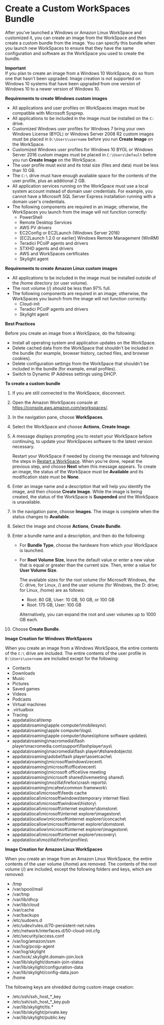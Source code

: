 # Create a Custom WorkSpaces Bundle<a name="create-custom-bundle"></a>

After you've launched a Windows or Amazon Linux WorkSpace and customized it, you can create an image from the WorkSpace and then create a custom bundle from the image\. You can specify this bundle when you launch new WorkSpaces to ensure that they have the same configuration and software as the WorkSpace you used to create the bundle\.

**Important**  
If you plan to create an image from a Windows 10 WorkSpace, do so from one that hasn't been upgraded\. Image creation is not supported on Windows 10 systems that have been upgraded from one version of Windows 10 to a newer version of Windows 10\. 

**Requirements to create Windows custom images**
+ All applications and user profiles on WorkSpaces images must be compatible with Microsoft Sysprep\.
+ All applications to be included in the image must be installed on the `C:` drive\.
+ Customized Windows user profiles for Windows 7 bring your own Windows License \(BYOL\) or Windows Server 2008 R2 custom images must be placed in `D:\Users\username` before you run **Create Image** on the WorkSpace\.
+ Customized Windows user profiles for Windows 10 BYOL or Windows Server 2016 custom images must be placed in `C:\Users\Default` before you run **Create Image** on the WorkSpace\.
+ The user profile must exist and its total size \(files and data\) must be less than 10 GB\.
+ The `C:\` drive must have enough available space for the contents of the user profile, plus an additional 2 GB\.
+ All application services running on the WorkSpace must use a local system account instead of domain user credentials\. For example, you cannot have a Microsoft SQL Server Express installation running with a domain user's credentials\.
+ The following components are required in an image; otherwise, the WorkSpaces you launch from the image will not function correctly:
  + PowerShell
  + Remote Desktop Services
  + AWS PV drivers
  + EC2Config or EC2Launch \(Windows Server 2016\)
  + \[EC2Launch 1\.2\.0 or earlier\] Windows Remote Management \(WinRM\)
  + Teradici PCoIP agents and drivers
  + STXHD agents and drivers
  + AWS and WorkSpaces certificates
  + Skylight agent

**Requirements to create Amazon Linux custom images**
+ All applications to be included in the image must be installed outside of the /home directory \(or user volume\)\.
+ The root volume \(/\) should be less than 97% full\.
+ The following components are required in an image; otherwise, the WorkSpaces you launch from the image will not function correctly:
  + Cloud\-init
  + Teradici PCoIP agents and drivers
  + Skylight agent

**Best Practices**

Before you create an image from a WorkSpace, do the following:
+ Install all operating system and application updates on the WorkSpace\.
+ Delete cached data from the WorkSpace that shouldn't be included in the bundle \(for example, browser history, cached files, and browser cookies\)\.
+ Delete configuration settings from the WorkSpace that shouldn't be included in the bundle \(for example, email profiles\)\.
+ Switch to Dynamic IP Address settings using DHCP\.

**To create a custom bundle**

1. If you are still connected to the WorkSpace, disconnect\.

1. Open the Amazon WorkSpaces console at [https://console\.aws\.amazon\.com/workspaces/](https://console.aws.amazon.com/workspaces/)\.

1. In the navigation pane, choose **WorkSpaces**\.

1. Select the WorkSpace and choose **Actions**, **Create Image**\.

1. A message displays prompting you to restart your WorkSpace before continuing, to update your WorkSpaces software to the latest version necessary\. 

   Restart your WorkSpace if needed by closing the message and following the steps in [Restart a WorkSpace](reboot-workspaces.md)\. When you're done, repeat the previous step, and choose **Next** when this message appears\. To create an image, the status of the WorkSpace must be **Available** and its modification state must be **None**\.

1. Enter an image name and a description that will help you identify the image, and then choose **Create Image**\. While the image is being created, the status of the WorkSpace is **Suspended** and the WorkSpace is unavailable\.

1. In the navigation pane, choose **Images**\. The image is complete when the status changes to **Available**\.

1. Select the image and choose **Actions**, **Create Bundle**\.

1. Enter a bundle name and a description, and then do the following: 
   + For **Bundle Type**, choose the hardware from which your WorkSpace is launched\. 
   + For **Root Volume Size**, leave the default value or enter a new value that is equal or greater than the current size\. Then, enter a value for **User Volume Size**\.

      The available sizes for the root volume \(for Microsoft Windows, the C: drive, for Linux, /\) and the user volume \(for Windows, the D: drive; for Linux, /home\) are as follows: 
     + Root: 80 GB, User: 10 GB, 50 GB, or 100 GB
     + Root: 175 GB, User: 100 GB

     Alternatively, you can expand the root and user volumes up to 1000 GB each\.

1. Choose **Create Bundle**\.

**Image Creation for Windows WorkSpaces**

When you create an image from a Windows WorkSpace, the entire contents of the `C:\` drive are included\. The entire contents of the user profile in `D:\Users\username` are included except for the following:
+ Contacts
+ Downloads
+ Music
+ Pictures
+ Saved games
+ Videos
+ Podcasts
+ Virtual machines
+ \.virtualbox
+ Tracing
+ appdata\\local\\temp
+ appdata\\roaming\\apple computer\\mobilesync\\
+ appdata\\roaming\\apple computer\\logs\\
+ appdata\\roaming\\apple computer\\itunes\\iphone software updates\\
+ appdata\\roaming\\macromedia\\flash player\\macromedia\.com\\support\\flashplayer\\sys\\
+ appdata\\roaming\\macromedia\\flash player\\\#sharedobjects\\
+ appdata\\roaming\\adobe\\flash player\\assetcache\\
+ appdata\\roaming\\microsoft\\windows\\recent\\
+ appdata\\roaming\\microsoft\\office\\recent\\
+ appdata\\roaming\\microsoft office\\live meeting
+ appdata\\roaming\\microsoft shared\\livemeeting shared\\
+ appdata\\roaming\\mozilla\\firefox\\crash reports\\
+ appdata\\roaming\\mcafee\\common framework\\
+ appdata\\local\\microsoft\\feeds cache
+ appdata\\local\\microsoft\\windows\\temporary internet files\\
+ appdata\\local\\microsoft\\windows\\history\\
+ appdata\\local\\microsoft\\internet explorer\\domstore\\
+ appdata\\local\\microsoft\\internet explorer\\imagestore\\
+ appdata\\locallow\\microsoft\\internet explorer\\iconcache\\
+ appdata\\locallow\\microsoft\\internet explorer\\domstore\\
+ appdata\\locallow\\microsoft\\internet explorer\\imagestore\\
+ appdata\\local\\microsoft\\internet explorer\\recovery\\
+ appdata\\local\\mozilla\\firefox\\profiles\\

**Image Creation for Amazon Linux WorkSpaces**

When you create an image from an Amazon Linux WorkSpace, the entire contents of the user volume \(/home\) are removed\. The contents of the root volume \(/\) are included, except the following folders and keys, which are removed:
+ /tmp
+ /var/spool/mail
+ /var/tmp
+ /var/lib/dhcp
+ /var/lib/cloud
+ /var/cache
+ /var/backups
+ /etc/sudoers\.d
+ /etc/udev/rules\.d/70\-persistent\-net\.rules
+ /etc/network/interfaces\.d/50\-cloud\-init\.cfg
+ /etc/security/access\.conf
+ /var/log/amazon/ssm
+ /var/log/pcoip\-agent
+ /var/log/skylight
+ /var/lock/\.skylight\.domain\-join\.lock
+ /var/lib/skylight/domain\-join\-status
+ /var/lib/skylight/configuration\-data
+ /var/lib/skylight/config\-data\.json
+ /home

The following keys are shredded during custom image creation:
+ /etc/ssh/ssh\_host\_\*\_key
+ /etc/ssh/ssh\_host\_\*\_key\.pub
+ /var/lib/skylight/tls\.\*
+ /var/lib/skylight/private\.key
+ /var/lib/skylight/public\.key